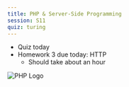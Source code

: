 ```yaml
---
title: PHP & Server-Side Programming
session: S11
quiz: turing
---
```

* Quiz today
* Homework 3 due today: HTTP
    * Should take about an hour

![PHP Logo](images/PHP.jpg)
    